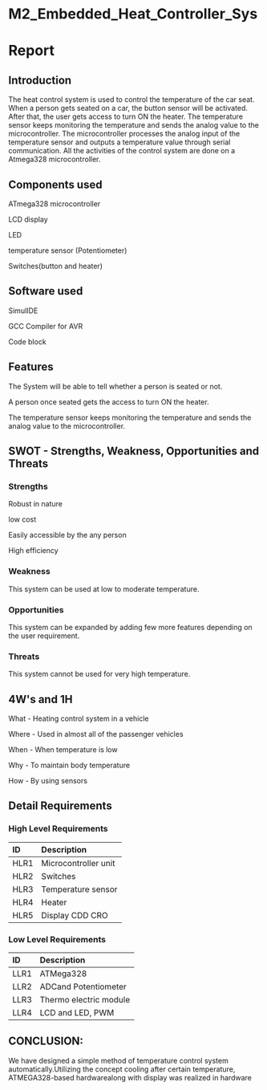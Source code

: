 # M2_Embedded_Heat_Controller_Sys


# Report

## Introduction

The heat control system is used to control the temperature of the car seat. When a person gets seated on a car, the button sensor will be activated. After that, the user gets access to turn ON the heater. The temperature sensor keeps monitoring the temperature and sends the analog value to the microcontroller. The microcontroller processes the analog input of the temperature sensor and outputs a temperature value through serial communication. All the activities of the control system are done on a Atmega328 microcontroller.



## Components used

ATmega328 microcontroller 

LCD display

LED 

temperature sensor (Potentiometer)

Switches(button and heater)




## Software used

SimulIDE

GCC Compiler for AVR

Code block

## Features

The System will be able to tell whether a person is seated or not.

A person once seated gets the access to turn ON the heater.

The temperature sensor keeps monitoring the temperature and sends the analog value to the microcontroller.

## SWOT - Strengths, Weakness, Opportunities and Threats

### Strengths

Robust in nature 

low cost

Easily accessible by the any person

High efficiency

### Weakness

This system can be used at low to moderate temperature.

### Opportunities

This system can be expanded by adding few more features depending on the user requirement. 

### Threats

This system cannot be used for very high temperature.

## 4W's and 1H

What - Heating control system in a vehicle

Where - Used in almost all of the passenger vehicles

When -  When temperature is low

Why - To maintain body temperature

How - By using sensors

## Detail Requirements

### High Level Requirements


| **ID** | **Description** |
| :- | :- |
|HLR1|Microcontroller unit    |
|HLR2|Switches|
|HLR3|Temperature sensor|
|HLR4|Heater|
|HLR5|Display CDD CRO|

### Low Level Requirements


| **ID** | **Description** |
| :- | :- |
|LLR1|ATMega328|
|LLR2|ADCand Potentiometer|
|LLR3|Thermo electric module|
|LLR4|LCD and LED, PWM|

## CONCLUSION:

We have designed a simple method of temperature control system automatically.Utilizing the concept cooling after certain temperature, ATMEGA328-based hardwarealong with display was realized in hardware

